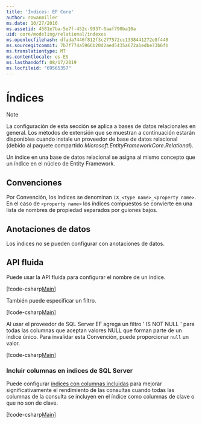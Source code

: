 ```yaml
---
title: 'Índices: EF Core'
author: rowanmiller
ms.date: 10/27/2016
ms.assetid: 4581e7ba-5e7f-452c-9937-0aaf790ba10a
uid: core/modeling/relational/indexes
ms.openlocfilehash: dfada7446f812f3c277572cc1338441272e8f448
ms.sourcegitcommit: 7b7f774a5966b20d2aed5435a672a1edbe73b6fb
ms.translationtype: MT
ms.contentlocale: es-ES
ms.lasthandoff: 08/17/2019
ms.locfileid: "69565357"
---
```

# <a name="indexes"></a>Índices

> [!NOTE]  
> La configuración de esta sección se aplica a bases de datos relacionales en general. Los métodos de extensión que se muestran a continuación estarán disponibles cuando instale un proveedor de base de datos relacional (debido al paquete compartido *Microsoft.EntityFrameworkCore.Relational*).

Un índice en una base de datos relacional se asigna al mismo concepto que un índice en el núcleo de Entity Framework.

## <a name="conventions"></a>Convenciones

Por Convención, los índices se denominan `IX_<type name>_<property name>`. En el caso de `<property name>` los índices compuestos se convierte en una lista de nombres de propiedad separados por guiones bajos.

## <a name="data-annotations"></a>Anotaciones de datos

Los índices no se pueden configurar con anotaciones de datos.

## <a name="fluent-api"></a>API fluida

Puede usar la API fluida para configurar el nombre de un índice.

[!code-csharp[Main](../../../../samples/core/Modeling/FluentAPI/Samples/Relational/IndexName.cs?name=Model&highlight=9)]

También puede especificar un filtro.

[!code-csharp[Main](../../../../samples/core/Modeling/FluentAPI/Samples/Relational/IndexFilter.cs?name=Model&highlight=9)]

Al usar el proveedor de SQL Server EF agrega un filtro ' IS NOT NULL ' para todas las columnas que aceptan valores NULL que forman parte de un índice único. Para invalidar esta Convención, puede proporcionar `null` un valor.

[!code-csharp[Main](../../../../samples/core/Modeling/FluentAPI/Samples/Relational/IndexNoFilter.cs?name=Model&highlight=10)]

### <a name="include-columns-in-sql-server-indexes"></a>Incluir columnas en índices de SQL Server

Puede configurar [índices con columnas incluidas](https://docs.microsoft.com/sql/relational-databases/indexes/create-indexes-with-included-columns) para mejorar significativamente el rendimiento de las consultas cuando todas las columnas de la consulta se incluyen en el índice como columnas de clave o que no son de clave.

[!code-csharp[Main](../../../../samples/core/Modeling/FluentAPI/Samples/Relational/ForSqlServerHasIndex.cs?name=Model)]
